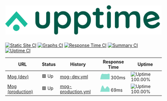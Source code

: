 # [![Upptime](./assets/logo.svg)](http://mog-status.elchronicle.io)

[![Static Site CI](https://github.com/cravemob/mog-status/workflows/Static%20Site%20CI/badge.svg)](https://github.com/cravemob/mog-status/actions?query=workflow%3A%22Static+Site+CI%22)
[![Graphs CI](https://github.com/cravemob/mog-status/workflows/Graphs%20CI/badge.svg)](https://github.com/cravemob/mog-status/actions?query=workflow%3A%22Graphs+CI%22)
[![Response Time CI](https://github.com/cravemob/mog-status/workflows/Response%20Time%20CI/badge.svg)](https://github.com/cravemob/mog-status/actions?query=workflow%3A%22Response+Time+CI%22)
[![Summary CI](https://github.com/cravemob/mog-status/workflows/Summary%20CI/badge.svg)](https://github.com/cravemob/mog-status/actions?query=workflow%3A%22Summary+CI%22)
[![Uptime CI](https://github.com/cravemob/mog-status/workflows/Uptime%20CI/badge.svg)](https://github.com/cravemob/mog-status/actions?query=workflow%3A%22Uptime+CI%22)

<!--start: status pages-->

| URL                                                                                   | Status | History                                                                                                | Response Time                                                                      | Uptime                                                                                                                                                               |
| ------------------------------------------------------------------------------------- | ------ | ------------------------------------------------------------------------------------------------------ | ---------------------------------------------------------------------------------- | -------------------------------------------------------------------------------------------------------------------------------------------------------------------- |
| [Mog (dev)](http://ec2-13-125-98-107.ap-northeast-2.compute.amazonaws.com:30000)      | 🟩 Up  | [mog-dev.yml](https://github.com/Cravemob/mog-status/commits/master/history/mog-dev.yml)               | <img alt="Response time graph" src="./graphs/mog-dev.png" height="20"> 300ms       | ![Uptime 100.00%](https://img.shields.io/endpoint?url=https%3A%2F%2Fraw.githubusercontent.com%2FCravemob%2Fmog-status%2Fmaster%2Fapi%2Fmog-dev%2Fuptime.json)        |
| [Mog (production)](http://ec2-15-223-29-142.ca-central-1.compute.amazonaws.com:30000) | 🟩 Up  | [mog-production.yml](https://github.com/Cravemob/mog-status/commits/master/history/mog-production.yml) | <img alt="Response time graph" src="./graphs/mog-production.png" height="20"> 69ms | ![Uptime 100.00%](https://img.shields.io/endpoint?url=https%3A%2F%2Fraw.githubusercontent.com%2FCravemob%2Fmog-status%2Fmaster%2Fapi%2Fmog-production%2Fuptime.json) |

<!--end: status pages-->

